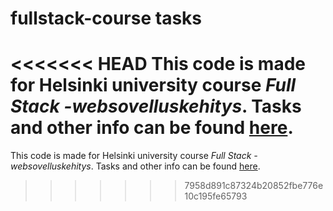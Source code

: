 # fullstack-course tasks
<<<<<<< HEAD
This code is made for Helsinki university course _Full Stack -websovelluskehitys_. Tasks and other info can be found [here](https://fullstack-hy2019.github.io/).
=======
This code is made for Helsinki university course _Full Stack -websovelluskehitys_. Tasks and other info can be found [here](https://fullstack-hy2019.github.io/).
>>>>>>> 7958d891c87324b20852fbe776e10c195fe65793
